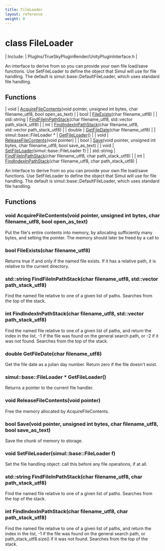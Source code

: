 ```yaml
---
title: FileLoader
layout: reference
weight: 0
---
```

class FileLoader
===

| Include: | PlugIns/TrueSkyPluginRender/UnityPluginInterface.h |

An interface to derive from so you can provide your own file load/save functions.
Use SetFileLoader to define the object that Simul will use for file handling.
The default is simul::base::DefaultFileLoader, which uses standard file handling.
  


Functions
---

| void | [AcquireFileContents](#AcquireFileContents)(void pointer, unsigned int bytes, char filename_utf8, bool open_as_text) |
| bool | [FileExists](#FileExists)(char filename_utf8) |
| std::string | [FindFileInPathStack](#FindFileInPathStack)(char filename_utf8, std::vector path_stack_utf8) |
| int | [FindIndexInPathStack](#FindIndexInPathStack)(char filename_utf8, std::vector path_stack_utf8) |
| double | [GetFileDate](#GetFileDate)(char filename_utf8) |
| simul::base::FileLoader * | [GetFileLoader](#GetFileLoader)() |
| void | [ReleaseFileContents](#ReleaseFileContents)(void pointer) |
| bool | [Save](#Save)(void pointer, unsigned int bytes, char filename_utf8, bool save_as_text) |
| void | [SetFileLoader](#SetFileLoader)(simul::base::FileLoader f) |
| std::string | [FindFileInPathStack](#FindFileInPathStack)(char filename_utf8, char path_stack_utf8) |
| int | [FindIndexInPathStack](#FindIndexInPathStack)(char filename_utf8, char path_stack_utf8) |

An interface to derive from so you can provide your own file load/save functions.
Use SetFileLoader to define the object that Simul will use for file handling.
The default is simul::base::DefaultFileLoader, which uses standard file handling.
  


Functions
---

### <a name="AcquireFileContents"/>void AcquireFileContents(void pointer, unsigned int bytes, char filename_utf8, bool open_as_text)
Put the file's entire contents into memory, by allocating sufficiently many bytes, and setting the pointer.
The memory should later be freed by a call to 

### <a name="FileExists"/>bool FileExists(char filename_utf8)
Returns true if and only if the named file exists. If it has a relative path, it is relative to the current directory.

### <a name="FindFileInPathStack"/>std::string FindFileInPathStack(char filename_utf8, std::vector path_stack_utf8)
Find the named file relative to one of a given list of paths. Searches from the top of the stack.

### <a name="FindIndexInPathStack"/>int FindIndexInPathStack(char filename_utf8, std::vector path_stack_utf8)
Find the named file relative to one of a given list of paths, and return the index in the list, -1 if the file was found on the general search path, or -2 if it was not found. Searches from the top of the stack.

### <a name="GetFileDate"/>double GetFileDate(char filename_utf8)
Get the file date as a julian day number. Return zero if the file doesn't exist.

### <a name="GetFileLoader"/>simul::base::FileLoader * GetFileLoader()
Returns a pointer to the current file handler.

### <a name="ReleaseFileContents"/>void ReleaseFileContents(void pointer)
Free the memory allocated by AcquireFileContents.

### <a name="Save"/>bool Save(void pointer, unsigned int bytes, char filename_utf8, bool save_as_text)
Save the chunk of memory to storage.

### <a name="SetFileLoader"/>void SetFileLoader(simul::base::FileLoader f)
Set the file handling object: call this before any file operations, if at all.

### <a name="FindFileInPathStack"/>std::string FindFileInPathStack(char filename_utf8, char path_stack_utf8)
Find the named file relative to one of a given list of paths. Searches from the top of the stack.

### <a name="FindIndexInPathStack"/>int FindIndexInPathStack(char filename_utf8, char path_stack_utf8)
Find the named file relative to one of a given list of paths, and return the index in the list, -1 if the file was found on the general search path, or path_stack_utf8.size() if it was not found. Searches from the top of the stack.
